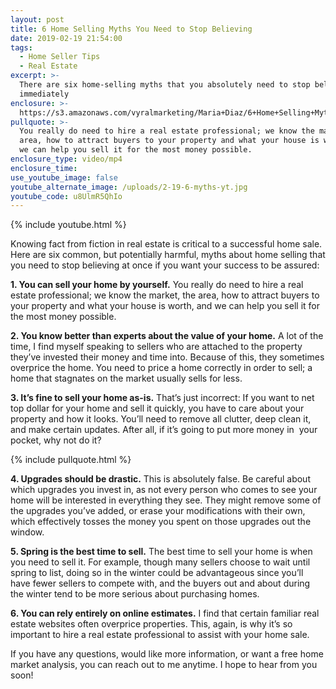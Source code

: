 ```yaml
---
layout: post
title: 6 Home Selling Myths You Need to Stop Believing
date: 2019-02-19 21:54:00
tags:
  - Home Seller Tips
  - Real Estate
excerpt: >-
  There are six home-selling myths that you absolutely need to stop believing
  immediately
enclosure: >-
  https://s3.amazonaws.com/vyralmarketing/Maria+Diaz/6+Home+Selling+Myths+You+Need+to+Stop+Believing.mp4
pullquote: >-
  You really do need to hire a real estate professional; we know the market, the
  area, how to attract buyers to your property and what your house is worth, and
  we can help you sell it for the most money possible.
enclosure_type: video/mp4
enclosure_time:
use_youtube_image: false
youtube_alternate_image: /uploads/2-19-6-myths-yt.jpg
youtube_code: u8UlmR5QhIo
---
```


{% include youtube.html %}

Knowing fact from fiction in real estate is critical to a successful home sale. Here are six common, but potentially harmful, myths about home selling that you need to stop believing at once if you want your success to be assured:

**1. You can sell your home by yourself.** You really do need to hire a real estate professional; we know the market, the area, how to attract buyers to your property and what your house is worth, and we can help you sell it for the most money possible.

**2. You know better than experts about the value of your home.** A lot of the time, I find myself speaking to sellers who are attached to the property they’ve invested their money and time into. Because of this, they sometimes overprice the home. You need to price a home correctly in order to sell; a home that stagnates on the market usually sells for less.

**3. It’s fine to sell your home as-is.** That’s just incorrect: If you want to net top dollar for your home and sell it quickly, you have to care about your property and how it looks. You’ll need to remove all clutter, deep clean it, and make certain updates. After all, if it’s going to put more money in &nbsp;your pocket, why not do it?

{% include pullquote.html %}

**4. Upgrades should be drastic.** This is absolutely false. Be careful about which upgrades you invest in, as not every person who comes to see your home will be interested in everything they see. They might remove some of the upgrades you’ve added, or erase your modifications with their own, which effectively tosses the money you spent on those upgrades out the window.

**5. Spring is the best time to sell.** The best time to sell your home is when you need to sell it. For example, though many sellers choose to wait until spring to list, doing so in the winter could be advantageous since you’ll have fewer sellers to compete with, and the buyers out and about during the winter tend to be more serious about purchasing homes.

**6. You can rely entirely on online estimates.** I find that certain familiar real estate websites often overprice properties. This, again, is why it’s so important to hire a real estate professional to assist with your home sale.

If you have any questions, would like more information, or want a free home market analysis, you can reach out to me anytime. I hope to hear from you soon!